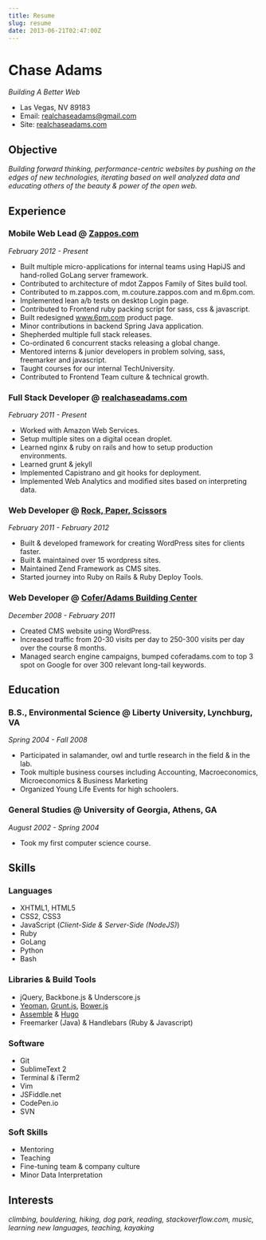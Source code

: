 ```yaml
---
title: Resume
slug: resume
date: 2013-06-21T02:47:00Z
---
```


# Chase Adams
*Building A Better Web*

- Las Vegas, NV 89183
- Email: [realchaseadams@gmail.com](mailto:realchaseadams@gmail.com)
- Site: [realchaseadams.com](http://www.realchaseadams.com)

## Objective

*Building forward thinking, performance-centric websites by pushing on the edges of new technologies, iterating based on well analyzed data and educating others of the beauty & power of the open web.*

## Experience

### Mobile Web Lead @ [Zappos.com](http://www.zappos.com)

*February 2012 - Present*

- Built multiple micro-applications for internal teams using HapiJS and hand-rolled GoLang server framework.
- Contributed to architecture of mdot Zappos Family of Sites build tool.
- Contributed to m.zappos.com, m.couture.zappos.com and m.6pm.com.
- Implemented lean a/b tests on desktop Login page.
- Contributed to Frontend ruby packing script for sass, css & javascript.
- Built redesigned www.6pm.com product page.
- Minor contributions in backend Spring Java application.
- Shepherded multiple full stack releases.
- Co-ordinated 6 concurrent stacks releasing a global change.
- Mentored interns & junior developers in problem solving, sass, freemarker and javascript.
- Taught courses for our internal TechUniversity.
- Contributed to Frontend Team culture & technical growth.

### Full Stack Developer @ [realchaseadams.com](http://www.realchaseadams.com)

*February 2011 - Present*

- Worked with Amazon Web Services.
- Setup multiple sites on a digital ocean droplet.
- Learned nginx & ruby on rails and how to setup production environments.
- Learned grunt & jekyll
- Implemented Capistrano and git hooks for deployment.
- Implemented Web Analytics and modified sites based on interpreting data.

### Web Developer @ [Rock, Paper, Scissors](http://www.123shoot.com)

*February 2011 - February 2012*

- Built & developed framework for creating WordPress sites for clients faster.
- Built & maintained over 15 wordpress sites.
- Maintained Zend Framework as CMS sites.
- Started journey into Ruby on Rails & Ruby Deploy Tools.

### Web Developer @ [Cofer/Adams Building Center](http://www.coferadams.com)

*December 2008 - February 2011*

- Created CMS website using WordPress.
- Increased traffic from 20-30 visits per day to 250-300 visits per day over the course 8 months.
- Managed search engine campaigns, bumped coferadams.com to top 3 spot on Google for over 300 relevant long-tail keywords.

## Education

### B.S., Environmental Science @ Liberty University, Lynchburg, VA

*Spring 2004 - Fall 2008*

- Participated in salamander, owl and turtle research in the field & in the lab.
- Took multiple business courses including Accounting, Macroeconomics, Microeconomics & Business Marketing
- Organized Young Life Events for high schoolers.

### General Studies @ University of Georgia, Athens, GA

*August 2002 - Spring 2004*

- Took my first computer science course.

## Skills

### Languages

- XHTML1, HTML5
- CSS2, CSS3
- JavaScript (*Client-Side & Server-Side (NodeJS)*)
- Ruby
- GoLang
- Python
- Bash

### Libraries & Build Tools

- jQuery, Backbone.js & Underscore.js
- [Yeoman](http://www.yeoman.io), [Grunt.js](http://www.gruntjs.com), [Bower.js](http://www.bower.io)
- [Assemble](https://github.com/assemble/assemble) & [Hugo](hugo.spf13.com)
- Freemarker (Java) & Handlebars (Ruby & Javascript)

### Software

- Git
- SublimeText 2
- Terminal & iTerm2
- Vim
- JSFiddle.net
- CodePen.io
- SVN

### Soft Skills

- Mentoring
- Teaching
- Fine-tuning team & company culture
- Minor Data Interpretation

## Interests

*climbing, bouldering, hiking, dog park, reading, stackoverflow.com, music, learning new languages, teaching, kayaking*

